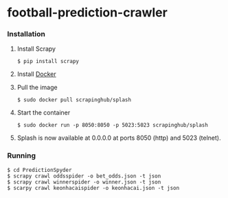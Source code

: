 # football-prediction-crawler

###  Installation

1. Install Scrapy
    ```
    $ pip install scrapy
    ```

2. Install [Docker](https://www.digitalocean.com/community/tutorials/how-to-install-docker-compose-on-ubuntu-16-04)

3. Pull the image
    ```
    $ sudo docker pull scrapinghub/splash
    ```
4. Start the container
    ```
    $ sudo docker run -p 8050:8050 -p 5023:5023 scrapinghub/splash
    ```

5. Splash is now available at 0.0.0.0 at ports 8050 (http) and 5023 (telnet).

### Running

    $ cd PredictionSpyder
    $ scrapy crawl oddsspider -o bet_odds.json -t json
    $ scrapy crawl winnerspider -o winner.json -t json
    $ scarpy crawl keonhacaispider -o keonhacai.json -t json

